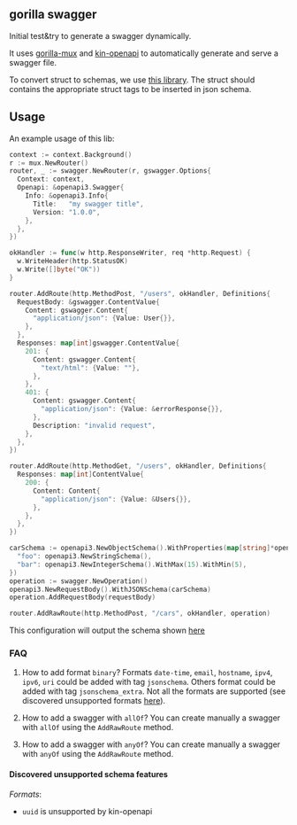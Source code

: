 ## gorilla swagger

Initial test&try to generate a swagger dynamically.

It uses [gorilla-mux](https://github.com/gorilla/mux) and [kin-openapi](https://github.com/getkin/kin-openapi)
to automatically generate and serve a swagger file.

To convert struct to schemas, we use [this library](https://github.com/alecthomas/jsonschema).
The struct should contains the appropriate struct tags to be inserted in json schema.

## Usage

An example usage of this lib:

```go
context := context.Background()
r := mux.NewRouter()
router, _ := swagger.NewRouter(r, gswagger.Options{
  Context: context,
  Openapi: &openapi3.Swagger{
    Info: &openapi3.Info{
      Title:   "my swagger title",
      Version: "1.0.0",
    },
  },
})

okHandler := func(w http.ResponseWriter, req *http.Request) {
  w.WriteHeader(http.StatusOK)
  w.Write([]byte("OK"))
}

router.AddRoute(http.MethodPost, "/users", okHandler, Definitions{
  RequestBody: &gswagger.ContentValue{
    Content: gswagger.Content{
      "application/json": {Value: User{}},
    },
  },
  Responses: map[int]gswagger.ContentValue{
    201: {
      Content: gswagger.Content{
        "text/html": {Value: ""},
      },
    },
    401: {
      Content: gswagger.Content{
        "application/json": {Value: &errorResponse{}},
      },
      Description: "invalid request",
    },
  },
})

router.AddRoute(http.MethodGet, "/users", okHandler, Definitions{
  Responses: map[int]ContentValue{
    200: {
      Content: Content{
        "application/json": {Value: &Users{}},
      },
    },
  },
})

carSchema := openapi3.NewObjectSchema().WithProperties(map[string]*openapi3.Schema{
  "foo": openapi3.NewStringSchema(),
  "bar": openapi3.NewIntegerSchema().WithMax(15).WithMin(5),
})
operation := swagger.NewOperation()
openapi3.NewRequestBody().WithJSONSchema(carSchema)
operation.AddRequestBody(requestBody)

router.AddRawRoute(http.MethodPost, "/cars", okHandler, operation)
```

This configuration will output the schema shown [here](testdata/users_employees.json)

### FAQ

1. How to add format `binary`?
Formats `date-time`, `email`, `hostname`, `ipv4`, `ipv6`, `uri` could be added with tag `jsonschema`. Others format could be added with tag `jsonschema_extra`. Not all the formats are supported (see discovered unsupported formats [here](#discovered-unsupported-schema-features)).

1. How to add a swagger with `allOf`?
You can create manually a swagger with `allOf` using the `AddRawRoute` method.

1. How to add a swagger with `anyOf`?
You can create manually a swagger with `anyOf` using the `AddRawRoute` method.

#### Discovered unsupported schema features

*Formats*:

* `uuid` is unsupported by kin-openapi
